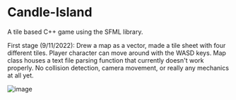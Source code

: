 # Candle-Island
A tile based C++ game using the SFML library.

First stage (9/11/2022):
Drew a map as a vector, made a tile sheet with four different tiles.
Player character can move around with the WASD keys. Map class houses a text file parsing function that currently doesn't work properly.
No collision detection, camera movement, or really any mechanics at all yet.

![image](https://user-images.githubusercontent.com/73012906/189512754-d1a69f78-ef72-46cc-a67d-726132e72b8b.png)
